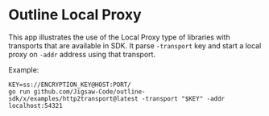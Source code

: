 # Outline Local Proxy

This app illustrates the use of the Local Proxy type of libraries with transports that are available in SDK.
It parse `-transport` key and start a local proxy on `-addr` address using that transport.

Example:
```
KEY=ss://ENCRYPTION_KEY@HOST:PORT/
go run github.com/Jigsaw-Code/outline-sdk/x/examples/http2transport@latest -transport "$KEY" -addr localhost:54321
```
